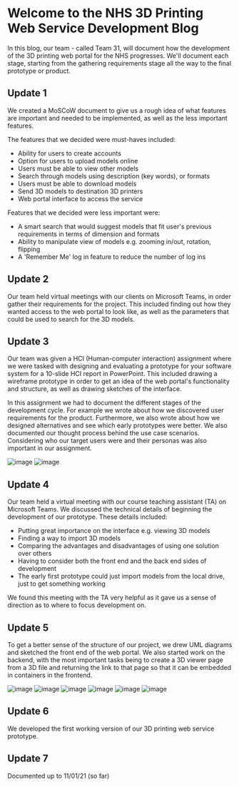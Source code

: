 # Welcome to the NHS 3D Printing Web Service Development Blog

In this blog, our team - called Team 31, will document how the development of the 3D printing web portal for the NHS progresses. We'll document each stage, starting from the gathering requirements stage all the way to the final prototype or product.

## Update 1

We created a MoSCoW document to give us a rough idea of what features are important and needed to be implemented, as well as the less important features.

The features that we decided were must-haves included:
* Ability for users to create accounts   
* Option for users to upload models online
* Users must be able to view other models
* Search through models using description (key words), or formats
* Users must be able to download models
* Send 3D models to destination 3D printers
* Web portal interface to access the service

Features that we decided were less important were:
* A smart search that would suggest models that fit user's previous requirements in terms of dimension and formats
* Ability to manipulate view of models e.g. zooming in/out, rotation, flipping
* A 'Remember Me' log in feature to reduce the number of log ins 

## Update 2

Our team held virtual meetings with our clients on Microsoft Teams, in order gather their requirements for the project. This included finding out how they wanted access to the web portal to look like, as well as the parameters that could be used to search for the 3D models.

## Update 3

Our team was given a HCI (Human-computer interaction) assignment where we were tasked with designing and evaluating a prototype for your software system for a 10-slide HCI report in PowerPoint. This included drawing a wireframe prototype in order to get an idea of the web portal's functionality and structure, as well as drawing sketches of the interface.

In this assignment we had to document the different stages of the development cycle. For example we wrote about how we discovered user requirements for the product.
Furthermore, we also wrote about how we designed alternatives and see which early prototypes were better. We also documented our thought process behind the use case scenarios. Considering who our target users were and their personas was also important in our assignment.

![image](/media/PHOTO-2020-11-09-20-16-15.jpg)
![image](/media/IMG_00B1DBA5F01E-1.jpeg)

## Update 4

Our team held a virtual meeting with our course teaching assistant (TA) on Microsoft Teams. We discussed the technical details of beginning the development of our prototype. These details included: 

* Putting great importance on the interface e.g. viewing 3D models
* Finding a way to import 3D models
* Comparing the advantages and disadvantages of using one solution over others
* Having to consider both the front end and the back end sides of development
* The early first prototype could just import models from the local drive, just to get something working

We found this meeting with the TA very helpful as it gave us a sense of direction as to where to focus development on.

## Update 5

To get a better sense of the structure of our project, we drew UML diagrams and sketched the front end of the web portal. We also started work on the backend, with the most important tasks being to create a 3D viewer page from a 3D file and returning the link to that page so that it can be embedded in containers in the frontend.

![image](/media/WhatsApp%20Image%202021-01-02%20at%2011.28.08%20AM%20(1).jpeg)
![image](/media/WhatsApp%20Image%202021-01-02%20at%2011.28.08%20AM.jpeg)
![image](/media/WhatsApp%20Image%202021-01-02%20at%2011.28.09%20AM%20(1).jpeg)
![image](/media/WhatsApp%20Image%202021-01-02%20at%2011.28.09%20AM.jpeg)
![image](/media/WhatsApp%20Image%202021-01-02%20at%2011.28.10%20AM.jpeg)
![image](/media/WhatsApp%20Image%202021-01-02%20at%2011.28.11%20AM.jpeg)

## Update 6 

We developed the first working version of our 3D printing web service prototype.

## Update 7

Documented up to 11/01/21 (so far)
